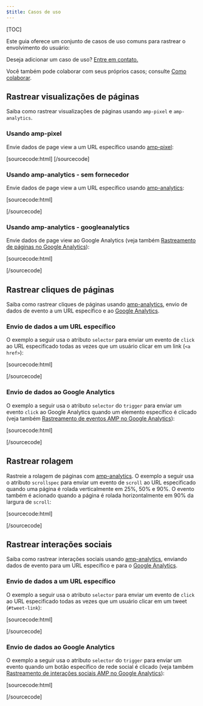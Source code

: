 ```yaml
---
$title: Casos de uso
---
```

[TOC]

Este guia oferece um conjunto de casos de uso comuns para rastrear o envolvimento do usuário:

Deseja adicionar um caso de uso?
[Entre em contato.](https://github.com/ampproject/docs/issues/new)

Você também pode colaborar com seus próprios casos;
consulte [Como colaborar](https://www.ampproject.org/docs/support/contribute.html).

## Rastrear visualizações de páginas

Saiba como rastrear visualizações de páginas usando `amp-pixel` e `amp-analytics`.

### Usando amp-pixel

Envie dados de page view a um URL específico usando
[amp-pixel](/docs/reference/amp-pixel.html):

[sourcecode:html]
<amp-pixel src="https://foo.com/pixel?"></amp-pixel>
[/sourcecode]

### Usando amp-analytics - sem fornecedor

Envie dados de page view a um URL específico usando
[amp-analytics](/docs/reference/extended/amp-analytics.html):

[sourcecode:html]
<amp-analytics>
<script type="application/json">
{
  "requests": {
    "pageview": "https://example.com/analytics?url=${canonicalUrl}&title=${title}&acct=${account}"
  },
  "vars": {
    "account": "ABC123"
  },
  "triggers": {
    "trackPageview": {
      "on": "visible",
      "request": "pageview"
    }
  }
}
</script>
</amp-analytics>
[/sourcecode]

### Usando amp-analytics - googleanalytics

Envie dados de page view ao Google Analytics
(veja também [Rastreamento de páginas no Google Analytics](https://developers.google.com/analytics/devguides/collection/amp-analytics/#page_tracking)):

[sourcecode:html]
<amp-analytics type="googleanalytics" id="analytics1">
<script type="application/json">
{
  "vars": {
    "account": "UA-XXXXX-Y"  // Replace with your property ID.
  },
  "triggers": {
    "trackPageview": {  // Trigger names can be any string. trackPageview is not a required name.
      "on": "visible",
      "request": "pageview"
    }
  }
}
</script>
</amp-analytics>
[/sourcecode]

## Rastrear cliques de páginas

Saiba como rastrear cliques de páginas usando
[amp-analytics](/docs/reference/extended/amp-analytics.html),
envio de dados de evento a um URL específico e ao
[Google Analytics](https://developers.google.com/analytics/devguides/collection/amp-analytics/).

### Envio de dados a um URL específico

O exemplo a seguir usa o atributo `selector` para enviar um evento de `click`
ao URL especificado todas as vezes que um usuário clicar em um link (`<a href>`):

[sourcecode:html]
<amp-analytics>
<script type="application/json">
{
  "requests": {
    "event": "https://example.com/analytics?eid=${eventId}&elab=${eventLabel}&acct=${account}"
  },
  "vars": {
    "account": "ABC123"
  },
  "triggers": {
    "trackAnchorClicks": {
      "on": "click",
      "selector": "a",
      "request": "event",
      "vars": {
        "eventId": "42",
        "eventLabel": "clicked on a link"
      }
    }
  }
}
</script>
</amp-analytics>
[/sourcecode]

### Envio de dados ao Google Analytics

O exemplo a seguir usa o atributo `selector` do `trigger`
para enviar um evento `click` ao Google Analytics quando um elemento específico é clicado
(veja também
[Rastreamento de eventos AMP no Google Analytics](https://developers.google.com/analytics/devguides/collection/amp-analytics/#event_tracking)):

[sourcecode:html]
<amp-analytics type="googleanalytics" id="analytics3">
<script type="application/json">
{
  "vars": {
    "account": "UA-XXXXX-Y"  // Replace with your property ID.
  },
  "triggers": {
    "trackClickOnHeader" : {
      "on": "click",
      "selector": "#header",
      "request": "event",
      "vars": {
        "eventCategory": "ui-components",
        "eventAction": "header-click"
      }
    }
  }
}
</script>
</amp-analytics>
[/sourcecode]

## Rastrear rolagem

Rastreie a rolagem de páginas com [amp-analytics](/docs/reference/extended/amp-analytics.html).
O exemplo a seguir usa o atributo `scrollspec` para enviar um evento de `scroll`
ao URL especificado quando uma página é rolada verticalmente em 25%, 50% e 90%.
O evento também é acionado quando a página é rolada horizontalmente
em 90% da largura de `scroll`:

[sourcecode:html]
<amp-analytics>
<script type="application/json">
{
  "requests": {
    "event": "https://example.com/analytics?eid=${eventId}&elab=${eventLabel}&acct=${account}"
  },
  "vars": {
    "account": "ABC123"
  },
  "triggers": {
    "scrollPings": {
      "on": "scroll",
      "scrollSpec": {
        "verticalBoundaries": [25, 50, 90],
        "horizontalBoundaries": [90]
      }
    }
  }
}
</script>
</amp-analytics>
[/sourcecode]

## Rastrear interações sociais

Saiba como rastrear interações sociais usando
[amp-analytics](/docs/reference/extended/amp-analytics.html),
enviando dados de evento para um URL específico e para o
[Google Analytics](https://developers.google.com/analytics/devguides/collection/amp-analytics/).

### Envio de dados a um URL específico

O exemplo a seguir usa o atributo `selector` para enviar um evento de `click`
ao URL especificado todas as vezes que um usuário clicar em um tweet (`#tweet-link`):

[sourcecode:html]
<amp-analytics>
<script type="application/json">
{
  "requests": {
    "event": "https://example.com/analytics?eid=${eventId}&elab=${eventLabel}&acct=${account}"
  },
  "vars": {
    "account": "ABC123"
  },
  "triggers": {
    "trackClickOnTwitterLink": {
      "on": "click",
      "selector": "#tweet-link",
      "request": "event",
      "vars": {
        "eventId": "43",
        "eventLabel": "clicked on a tweet link"
      }
    }
  }
}
</script>
</amp-analytics>
[/sourcecode]

### Envio de dados ao Google Analytics

O exemplo a seguir usa o atributo `selector` do `trigger`
para enviar um evento quando um botão específico de rede social é clicado
(veja também
[Rastreamento de interações sociais AMP no Google Analytics](https://developers.google.com/analytics/devguides/collection/amp-analytics/#social_interactions)):

[sourcecode:html]
<amp-analytics type="googleanalytics" id="analytics4">
<script type="application/json">
{
  "vars": {
    "account": "UA-XXXXX-Y" // Replace with your property ID.
  },
  "triggers": {
    "trackClickOnTwitterLink" : {
      "on": "click",
      "selector": "#tweet-link",
      "request": "social",
      "vars": {
          "socialNetwork": "twitter",
          "socialAction": "tweet",
          "socialTarget": "https://www.examplepetstore.com"
      }
    }
  }
}
</script>
</amp-analytics>
[/sourcecode]
